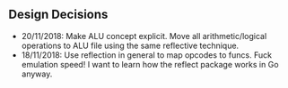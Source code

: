 
## Design Decisions

- 20/11/2018: Make ALU concept explicit. Move all arithmetic/logical operations to ALU file using the same reflective technique.
- 18/11/2018: Use reflection in general to map opcodes to funcs. Fuck emulation speed! I want to learn how the reflect package works in Go anyway.  